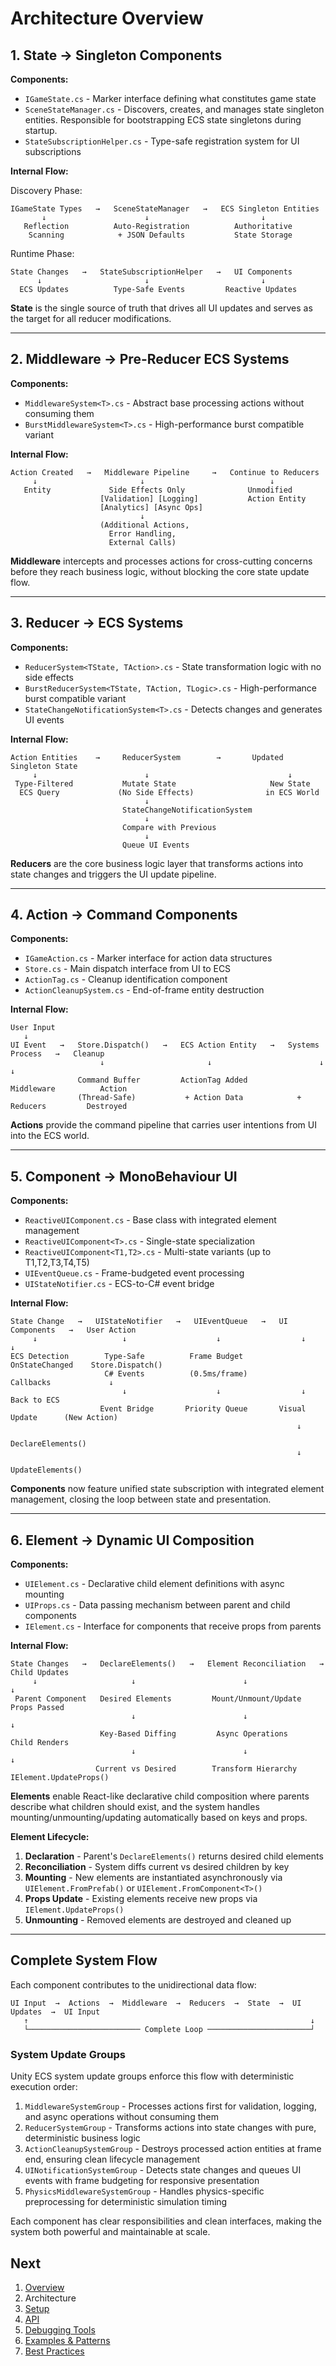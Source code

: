 # Architecture Overview

## 1. **State** → Singleton Components

**Components:**

* `IGameState.cs` - Marker interface defining what constitutes game state
* `SceneStateManager.cs` - Discovers, creates, and manages state singleton entities. Responsible for bootstrapping ECS state singletons during startup.
* `StateSubscriptionHelper.cs` - Type-safe registration system for UI subscriptions

**Internal Flow:**

Discovery Phase:
```
IGameState Types   →   SceneStateManager   →   ECS Singleton Entities
       ↓                      ↓                         ↓
   Reflection          Auto-Registration          Authoritative
    Scanning            + JSON Defaults           State Storage
```

Runtime Phase:
```
State Changes   →   StateSubscriptionHelper   →   UI Components
      ↓                       ↓                         ↓
  ECS Updates          Type-Safe Events         Reactive Updates
```

**State** is the single source of truth that drives all UI updates and serves as the target for all reducer modifications.

---

## 2. **Middleware** → Pre-Reducer ECS Systems

**Components:**

* `MiddlewareSystem<T>.cs` - Abstract base processing actions without consuming them
* `BurstMiddlewareSystem<T>.cs` - High-performance burst compatible variant

**Internal Flow:**

```
Action Created   →   Middleware Pipeline     →   Continue to Reducers
     ↓                       ↓                            ↓
   Entity             Side Effects Only              Unmodified
                    [Validation] [Logging]           Action Entity
                    [Analytics] [Async Ops]        
                             ↓                     
                    (Additional Actions,
                      Error Handling,
                      External Calls)
```

**Middleware** intercepts and processes actions for cross-cutting concerns before they reach business logic, without blocking the core state update flow.

---

## 3. **Reducer** → ECS Systems

**Components:**

* `ReducerSystem<TState, TAction>.cs` - State transformation logic with no side effects
* `BurstReducerSystem<TState, TAction, TLogic>.cs` - High-performance burst compatible variant
* `StateChangeNotificationSystem<T>.cs` - Detects changes and generates UI events

**Internal Flow:**

```
Action Entities    →     ReducerSystem        →       Updated Singleton State
     ↓                        ↓                               ↓
 Type-Filtered           Mutate State                     New State
  ECS Query             (No Side Effects)                in ECS World
                              ↓
                         StateChangeNotificationSystem
                              ↓
                         Compare with Previous
                              ↓
                         Queue UI Events
```

**Reducers** are the core business logic layer that transforms actions into state changes and triggers the UI update pipeline.

---

## 4. **Action** → Command Components

**Components:**

* `IGameAction.cs` - Marker interface for action data structures
* `Store.cs` - Main dispatch interface from UI to ECS
* `ActionTag.cs` - Cleanup identification component
* `ActionCleanupSystem.cs` - End-of-frame entity destruction

**Internal Flow:**

```
User Input
   ↓
UI Event   →   Store.Dispatch()   →   ECS Action Entity   →   Systems Process   →   Cleanup
                    ↓                       ↓                        ↓                 ↓
               Command Buffer         ActionTag Added           Middleware          Action
               (Thread-Safe)           + Action Data            + Reducers         Destroyed
```

**Actions** provide the command pipeline that carries user intentions from UI into the ECS world.

---

## 5. **Component** → MonoBehaviour UI

**Components:**

* `ReactiveUIComponent.cs` - Base class with integrated element management
* `ReactiveUIComponent<T>.cs` - Single-state specialization
* `ReactiveUIComponent<T1,T2>.cs` - Multi-state variants (up to T1,T2,T3,T4,T5)
* `UIEventQueue.cs` - Frame-budgeted event processing
* `UIStateNotifier.cs` - ECS-to-C# event bridge

**Internal Flow:**

```
State Change   →   UIStateNotifier   →   UIEventQueue   →   UI Components   →   User Action
     ↓                   ↓                    ↓                  ↓                  ↓
ECS Detection        Type-Safe          Frame Budget        OnStateChanged    Store.Dispatch()
                     C# Events          (0.5ms/frame)         Callbacks             ↓
                         ↓                    ↓                  ↓              Back to ECS
                    Event Bridge       Priority Queue       Visual Update      (New Action)
                                                                ↓
                                                           DeclareElements()
                                                                ↓
                                                           UpdateElements()
```

**Components** now feature unified state subscription with integrated element management, closing the loop between state and presentation.

---

## 6. **Element** → Dynamic UI Composition

**Components:**

* `UIElement.cs` - Declarative child element definitions with async mounting
* `UIProps.cs` - Data passing mechanism between parent and child components
* `IElement.cs` - Interface for components that receive props from parents

**Internal Flow:**

```
State Changes   →   DeclareElements()   →   Element Reconciliation   →   Child Updates
     ↓                     ↓                        ↓                        ↓
 Parent Component   Desired Elements         Mount/Unmount/Update         Props Passed
                           ↓                        ↓                        ↓
                    Key-Based Diffing         Async Operations           Child Renders
                           ↓                        ↓                        ↓
                   Current vs Desired        Transform Hierarchy      IElement.UpdateProps()
```

**Elements** enable React-like declarative child composition where parents describe what children should exist, and the system handles mounting/unmounting/updating automatically based on keys and props.

**Element Lifecycle:**

1. **Declaration** - Parent's `DeclareElements()` returns desired child elements
2. **Reconciliation** - System diffs current vs desired children by key
3. **Mounting** - New elements are instantiated asynchronously via `UIElement.FromPrefab()` or `UIElement.FromComponent<T>()`
4. **Props Update** - Existing elements receive new props via `IElement.UpdateProps()`
5. **Unmounting** - Removed elements are destroyed and cleaned up

---

## **Complete System Flow**

Each component contributes to the unidirectional data flow:

```
UI Input  →  Actions  →  Middleware  →  Reducers  →  State  →  UI Updates  →  UI Input
   ↑                                                               ↓
   └───────────────────────── Complete Loop ───────────────────────┘
```

### **System Update Groups**

Unity ECS system update groups enforce this flow with deterministic execution order:

1. `MiddlewareSystemGroup` - Processes actions first for validation, logging, and async operations without consuming them
2. `ReducerSystemGroup` - Transforms actions into state changes with pure, deterministic business logic  
3. `ActionCleanupSystemGroup` - Destroys processed action entities at frame end, ensuring clean lifecycle management
4. `UINotificationSystemGroup` - Detects state changes and queues UI events with frame budgeting for responsive presentation
5. `PhysicsMiddlewareSystemGroup` - Handles physics-specific preprocessing for deterministic simulation timing

Each component has clear responsibilities and clean interfaces, making the system both powerful and maintainable at scale.

## Next

1. [Overview](Overview.md)
2. Architecture
3. [Setup](Setup.md)
4. [API](API.md)
5. [Debugging Tools](Debugging.md)
6. [Examples & Patterns](Examples.md)
7. [Best Practices](BestPractices.md)
